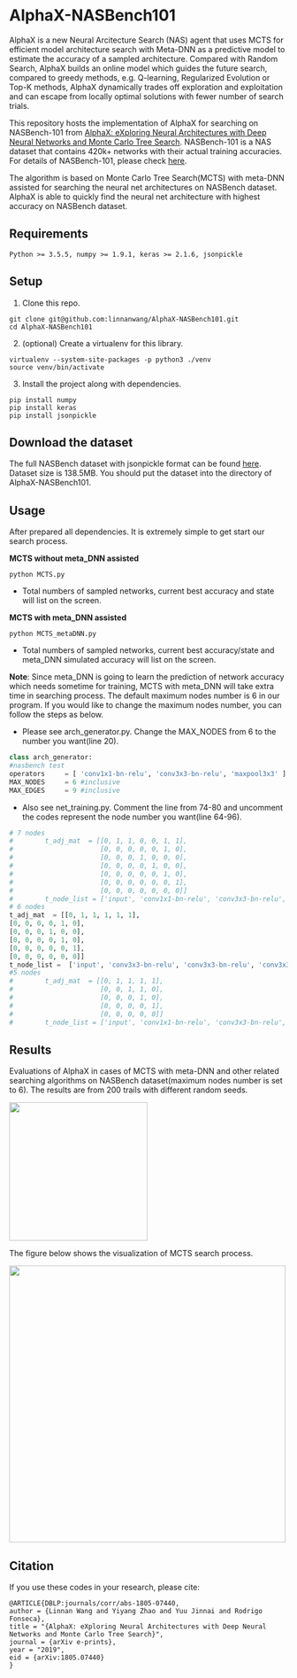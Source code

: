 # AlphaX-NASBench101
AlphaX is a new Neural Arcitecture Search (NAS) agent that uses MCTS for efficient model architecture search with Meta-DNN as a predictive model to estimate the accuracy of a sampled architecture. Compared with Random Search, AlphaX builds an online model which guides the future search, compared to greedy methods, e.g. Q-learning, Regularized Evolution or Top-K methods, AlphaX dynamically trades off exploration and exploitation and can escape from locally optimal solutions with fewer number of search trials.

This repository hosts the implementation of AlphaX for searching on NASBench-101 from [AlphaX: eXploring Neural Architectures with Deep Neural Networks and Monte Carlo Tree Search](https://arxiv.org/abs/1805.07440). NASBench-101 is a NAS dataset that contains 420k+ networks with their actual training accuracies. For details of NASBench-101, please check [here](https://github.com/google-research/nasbench).

The algorithm is based on Monte Carlo Tree Search(MCTS) with meta-DNN assisted for searching the neural net architectures on NASBench dataset. AlphaX is able to quickly find the neural net architecture with highest accuracy on NASBench dataset.

## Requirements
```
Python >= 3.5.5, numpy >= 1.9.1, keras >= 2.1.6, jsonpickle
```

## Setup

1.  Clone this repo.

```
git clone git@github.com:linnanwang/AlphaX-NASBench101.git
cd AlphaX-NASBench101
```

2. (optional) Create a virtualenv for this library.

```
virtualenv --system-site-packages -p python3 ./venv
source venv/bin/activate
```

3. Install the project along with dependencies.

```
pip install numpy
pip install keras
pip install jsonpickle
```

## Download the dataset

The full NASBench dataset with jsonpickle format can be found [here](https://drive.google.com/file/d/100xB4Mj7Hc5I0ljVPo7ATmC2kfhytHuN/view?usp=sharing). Dataset size is 138.5MB. You should put the dataset into the directory of AlphaX-NASBench101.

## Usage

After prepared all dependencies. It is extremely simple to get start our search process.

**MCTS without meta_DNN assisted** 
```
python MCTS.py
```
* Total numbers of sampled networks, current best accuracy and state will list on the screen. 

**MCTS with meta_DNN assisted** 
```
python MCTS_metaDNN.py
```
* Total numbers of sampled networks, current best accuracy/state and meta_DNN simulated accuracy will list on the screen.

**Note**:  Since meta_DNN is going to learn the prediction of network accuracy which needs sometime for training, MCTS with meta_DNN will take extra time in searching process. The default maximum nodes number is 6 in our program.  If you would like to change the maximum nodes number,  you can follow the steps as below. 
- Please see arch_generator.py. Change the MAX_NODES from 6 to the number you want(line 20). 
```python
class arch_generator:
#nasbench test
operators     = [ 'conv1x1-bn-relu', 'conv3x3-bn-relu', 'maxpool3x3' ]
MAX_NODES     = 6 #inclusive
MAX_EDGES     = 9 #inclusive
```
- Also see net_training.py.  Comment the line from 74-80 and uncomment the codes represent the node number you want(line 64-96).
```python
# 7 nodes
#        t_adj_mat  = [[0, 1, 1, 0, 0, 1, 1],
#                      [0, 0, 0, 0, 0, 1, 0],
#                      [0, 0, 0, 1, 0, 0, 0],
#                      [0, 0, 0, 0, 1, 0, 0],
#                      [0, 0, 0, 0, 0, 1, 0],
#                      [0, 0, 0, 0, 0, 0, 1],
#                      [0, 0, 0, 0, 0, 0, 0]]
#        t_node_list = ['input', 'conv1x1-bn-relu', 'conv3x3-bn-relu', 'maxpool3x3', 'conv3x3-bn-relu', 'conv3x3-bn-relu', 'output']
# 6 nodes
t_adj_mat  = [[0, 1, 1, 1, 1, 1],
[0, 0, 0, 0, 1, 0],
[0, 0, 0, 1, 0, 0],
[0, 0, 0, 0, 1, 0],
[0, 0, 0, 0, 0, 1],
[0, 0, 0, 0, 0, 0]]
t_node_list =  ['input', 'conv3x3-bn-relu', 'conv3x3-bn-relu', 'conv3x3-bn-relu', 'conv3x3-bn-relu', 'output']
#5 nodes
#        t_adj_mat  = [[0, 1, 1, 1, 1],
#                      [0, 0, 1, 1, 0],
#                      [0, 0, 0, 1, 0],
#                      [0, 0, 0, 0, 1],
#                      [0, 0, 0, 0, 0]]
#        t_node_list = ['input', 'conv1x1-bn-relu', 'conv3x3-bn-relu', 'conv3x3-bn-relu', 'output']
```
## Results
Evaluations of AlphaX in cases of MCTS with meta-DNN and other related searching algorithms on NASBench dataset(maximum nodes number is set to 6). The results are from 200 trails with different random seeds.

<img src='https://github.com/linnanwang/AlphaX-CVPR2019/blob/master/fig/mcts_speed_nasbench.png?raw=true' width="250">

The figure below shows the visualization of MCTS search process.

<img src='https://github.com/linnanwang/AlphaX-CVPR2019/blob/master/fig/mcts_viz.png?raw=true' width="500">


## Citation
If you use these codes in your research, please cite:

```
@ARTICLE{DBLP:journals/corr/abs-1805-07440,
author = {Linnan Wang and Yiyang Zhao and Yuu Jinnai and Rodrigo Fonseca},
title = "{AlphaX: eXploring Neural Architectures with Deep Neural Networks and Monte Carlo Tree Search}",
journal = {arXiv e-prints},
year = "2019",
eid = {arXiv:1805.07440}
}
```







